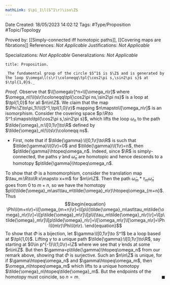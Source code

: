 ```yaml
---
mathLink: $\pi_1\l(S^1\r)\iso\Z$
---
```


<div class="topSpace"></div>

Date Created: 18/05/2023 14:02:12
Tags: #Type/Proposition #Topic/Topology

Proved by: [[Simply-connected iff homotopic paths]], [[Covering maps are fibrations]]
References: _Not Applicable_
Justifications: _Not Applicable_

Specializations: _Not Applicable_
Generalizations: _Not Applicable_

``` ad-Proposition
title: Proposition.

_The fundamental group of the circle $S^1$ is $\Z$ and is generated by the loop $\omega\l(s\r)\coloneqq\tpl{\cos2\pi s,\sin2\pi s}$ at $\tpl{1,0}$._

```

_Proof_. Observe that $\l[\omega\r]^n=\l[\omega_n\r]$ where $\omega_n\!\l(s\r)\coloneqq\tpl{\cos2\pi ns,\sin2\pi ns}$ is a loop at $\tpl{1,0}$ for all $n\in\Z$. We claim that the map $\Phi:\Z\to\pi_1\!\l(S^1,\tpl{1,0}\r)$ mapping $n\mapsto\l[\omega_n\r]$ is an isomorphism. Consider the covering space $p:\R\to S^1:s\mapsto\tpl{\cos2\pi s,\sin2\pi s}$, which lifts the loop $\omega_n$ to the path $\tilde{\omega}_n:\l[0,1\r]\to\R$ defined by $\tilde{\omega}_n\!\l(s\r)\coloneqq ns$.
* First, note that if $\tilde{\gamma}:\l[0,1\r]\to\R$ is such that $\tilde{\gamma}\l(0\r)=0$ and $\tilde{\gamma}\l(1\r)=n$, then $p\tilde{\gamma}\htopeq\omega_n$. Indeed, since $\R$ is simply-connected, the paths $\tilde{\gamma}$ and $\tilde{\omega}_  n$ are homotopic and hence descends to a homotopy $p\tilde{\gamma}\htopeq\omega_n$.

To show that $\Phi$ is a homomorphism, consider the translation map $\tau_m:\R\to\R:x\mapsto x+m$ for $m\in\Z$. Then the path $\tilde{\omega}_m\ast\tau_m\tilde{\omega}_n$ goes from $0$ to $m+n$, so we have the homotopy $p\l(\tilde{\omega}_m\ast\tau_m\tilde{\omega}_n\r)\htopeq\omega_{m+n}$. Thus
$$\begin{equation}
    \Phi\l(m+n\r)=\l[\omega_{m+n}\r]=\l[p\l(\tilde{\omega}_m\ast\tau_m\tilde{\omega}_n\r)\r]=\l[p\tilde{\omega}_m\r]\l[p\l(\tau_m\tilde{\omega}_n\r)\r]=\l[p\tilde{\omega}_m\r]\l[p\tilde{\omega}_n\r]=\l[\omega_m\r]\l[\omega_n\r]=\Phi\l(m\r)\Phi\l(n\r).
\end{equation}$$
To show that $\Phi$ is a bijection, let $\gamma:\l[0,1\r]\to S^1$ be a loop based at $\tpl{1,0}$. Lifting $\gamma$ to a unique path $\tilde{\gamma}:\l[0,1\r]\to\R$, say starting at $0\in p^{-1}\l(1,0\r)=\Z$ where we see that $\tilde{\gamma}$ ends at some $n\in\Z$. But then $\gamma=p\tilde{\gamma}\htopeq\omega_n$ from our remark above, showing that $\Phi$ is surjective. Such an $n\in\Z$ is unique, for if $\gamma\htopeq\omega_n$ and $\gamma\htopeq\omega_m$, then $\omega_n\htopeq\omega_m$ which lifts to a unique homotopy $\tilde{\omega}_n\htopeq\tilde{\omega}_m$. But the endpoints of the homotopy must coincide, so $n=m$.<span style="float:right;">$\blacksquare$</span>
